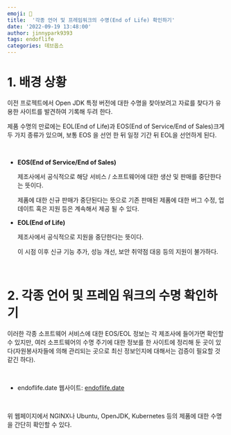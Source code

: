 ```yaml
---
emoji: 💫
title:  '각종 언어 및 프레임워크의 수명(End of Life) 확인하기'
date: '2022-09-19 13:48:00'
author: jinnypark9393
tags: endoflife
categories: 데브옵스
---
```


# 1. 배경 상황

이전 프로젝트에서 Open JDK 특정 버전에 대한 수명을 찾아보려고 자료를 찾다가 유용한 사이트를 발견하여 기록해 두려 한다.

제품 수명의 만료에는 EOL(End of Life)과 EOS(End of Service/End of Sales)크게 두 가지 종류가 있으며, 보통 EOS 을 선언 한 뒤 일정 기간 뒤 EOL을 선언하게 된다.

<br/>

- **EOS(End of Service/End of Sales)**
    
    제조사에서 공식적으로 해당 서비스 / 소프트웨어에 대한 생산 및 판매를 중단한다는 뜻이다.
    
    제품에 대한 신규 판매가 중단된다는 뜻으로 기존 판매된 제품에 대한 버그 수정, 업데이트 혹은 지원 등은 계속해서 제공 될 수 있다.
    
- **EOL(End of Life)**
    
    제조사에서 공식적으로 지원을 중단한다는 뜻이다.
    
    이 시점 이후 신규 기능 추가, 성능 개선, 보안 취약점 대응 등의 지원이 불가하다.
    
<br/>

# 2. 각종 언어 및 프레임 워크의 수명 확인하기

이러한 각종 소프트웨어 서비스에 대한 EOS/EOL 정보는 각 제조사에 들어가면 확인할 수 있지만, 여러 소프트웨어의 수명 주기에 대한 정보를 한 사이트에 정리해 둔 곳이 있다(자원봉사자들에 의해 관리되는 곳으로 최신 정보인지에 대해서는 검증이 필요할 것 같긴 하다).

<br/>

- endoflife.date 웹사이트: [endoflife.date](http://endoflife.date)

<br/>

위 웹페이지에서 NGINX나 Ubuntu, OpenJDK, Kubernetes 등의 제품에 대한 수명을 간단히 확인할 수 있다.

<br/>
